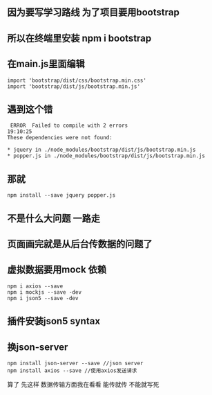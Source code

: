 ## 因为要写学习路线 为了项目要用bootstrap
## 所以在终端里安装 npm i bootstrap
## 在main.js里面编辑
```
import 'bootstrap/dist/css/bootstrap.min.css'
import 'bootstrap/dist/js/bootstrap.min.js'
```
## 遇到这个错 
```
 ERROR  Failed to compile with 2 errors                                                                                                                                                                                                                                       19:10:25
These dependencies were not found:

* jquery in ./node_modules/bootstrap/dist/js/bootstrap.min.js
* popper.js in ./node_modules/bootstrap/dist/js/bootstrap.min.js
```
## 那就
``` 
npm install --save jquery popper.js 
```
## 不是什么大问题 一路走

## 页面画完就是从后台传数据的问题了
## 虚拟数据要用mock 依赖
```
npm i axios --save
npm i mockjs --save -dev
npm i json5 --save -dev
```
## 插件安装json5 syntax
## 换json-server
```
npm install json-server --save //json server
npm install axios --save //使用axios发送请求
```
算了 先这样 数据传输方面我在看看 能传就传 不能就写死